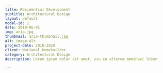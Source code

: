 ```yaml
---
title: Residential Development
subtitle: Architectural Design
layout: default
modal-id: 1
date: 2018-06-01
img: aria.jpg
thumbnail: aria-thumbnail.jpg
alt: image-alt
project-date: 2018-2020
client: National Homebuilder
category: Architectural Design
description: Lorem ipsum dolor sit amet, usu cu alterum nominavi lobortis. At duo novum diceret. Tantas apeirian vix et, usu sanctus postulant inciderint ut, populo diceret necessitatibus in vim. Cu eum dicam feugiat noluisse.

---
```

